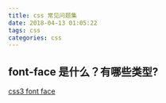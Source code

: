 ```yaml
---
title: css 常见问题集
date: 2018-04-13 01:05:22
tags: css
categories: css
---
```


## font-face 是什么？有哪些类型?
[css3 font face](https://www.w3cplus.com/content/css3-font-face)


